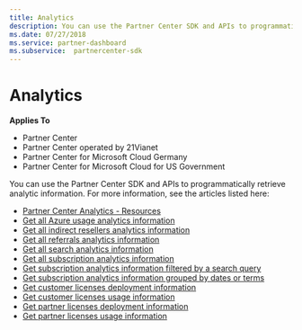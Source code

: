 ```yaml
---
title: Analytics
description: You can use the Partner Center SDK and APIs to programmatically retrieve analytic information. For more information, see the articles listed here.
ms.date: 07/27/2018
ms.service: partner-dashboard
ms.subservice:  partnercenter-sdk
---
```


# Analytics

**Applies To**

- Partner Center
- Partner Center operated by 21Vianet
- Partner Center for Microsoft Cloud Germany
- Partner Center for Microsoft Cloud for US Government

You can use the Partner Center SDK and APIs to programmatically retrieve analytic information. For more information, see the articles listed here:

- [Partner Center Analytics - Resources](partner-center-analytics-resources.md)
- [Get all Azure usage analytics information](get-all-azure-usage-analytics.md)
- [Get all indirect resellers analytics information](get-all-indirect-resellers-analytics.md)
- [Get all referrals analytics information](get-all-referrals-analytics.md)
- [Get all search analytics information](get-all-search-analytics.md)
- [Get all subscription analytics information](get-all-subscription-analytics.md)
- [Get subscription analytics information filtered by a search query](get-subscription-analytics-by-search-query.md)
- [Get subscription analytics information grouped by dates or terms](get-subscription-analytics-grouped-by-dates-or-terms.md)
- [Get customer licenses deployment information](get-customer-licenses-deployment-information.md)
- [Get customer licenses usage information](get-customer-licenses-usage-information.md)
- [Get partner licenses deployment information](get-partner-licenses-deployment-information.md)
- [Get partner licenses usage information](get-partner-licenses-usage-information.md)
